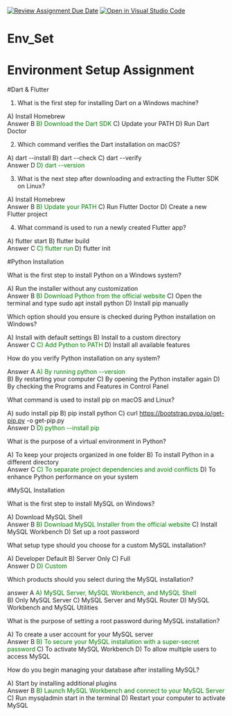 [![Review Assignment Due Date](https://classroom.github.com/assets/deadline-readme-button-22041afd0340ce965d47ae6ef1cefeee28c7c493a6346c4f15d667ab976d596c.svg)](https://classroom.github.com/a/vnsr1XuU)
[![Open in Visual Studio Code](https://classroom.github.com/assets/open-in-vscode-2e0aaae1b6195c2367325f4f02e2d04e9abb55f0b24a779b69b11b9e10269abc.svg)](https://classroom.github.com/online_ide?assignment_repo_id=15622003&assignment_repo_type=AssignmentRepo)
# Env_Set

# Environment Setup Assignment

#Dart & Flutter

1. What is the first step for installing Dart on a Windows machine?

A) Install Homebrew<br> 
Answer B <h style ="color: green">B) Download the Dart SDK</h>
C) Update your PATH
D) Run Dart Doctor


2. Which command verifies the Dart installation on macOS?

A) dart --install
B) dart --check
C) dart --verify<br> 
Answer D
<h style ="color: green">D) dart --version</h>


3. What is the next step after downloading and extracting the Flutter SDK on Linux?

A) Install Homebrew<br> 
Answer B
<h style ="color: green">B) Update your PATH</h>
C) Run Flutter Doctor
D) Create a new Flutter project


4. What command is used to run a newly created Flutter app?

A) flutter start
B) flutter build<br> 
Answer C
<h style ="color: green">C) flutter run</h>
D) flutter init


#Python Installation

What is the first step to install Python on a Windows system?

A) Run the installer without any customization<br> 
Answer B
<h style ="color: green">B) Download Python from the official website</h>
C) Open the terminal and type sudo apt install python
D) Install pip manually

Which option should you ensure is checked during Python installation on Windows?

A) Install with default settings
B) Install to a custom directory<br> 
Answer C
<h style ="color: green">C) Add Python to PATH</h>
D) Install all available features

How do you verify Python installation on any system?

Answer A
<h style ="color: green">A) By running python --version</h><br>
B) By restarting your computer
C) By opening the Python installer again
D) By checking the Programs and Features in Control Panel

What command is used to install pip on macOS and Linux?

A) sudo install pip
B) pip install python
C) curl https://bootstrap.pypa.io/get-pip.py -o get-pip.py<br> 
Answer D
<h style ="color: green">D) python --install pip</h>

What is the purpose of a virtual environment in Python?

A) To keep your projects organized in one folder
B) To install Python in a different directory<br> 
Answer C
<h style ="color: green">C) To separate project dependencies and avoid conflicts</h>
D) To enhance Python performance on your system

#MySQL Installation

What is the first step to install MySQL on Windows?

A) Download MySQL Shell<br> 
Answer B
<h style ="color: green">B) Download MySQL Installer from the official website</h>
C) Install MySQL Workbench
D) Set up a root password

What setup type should you choose for a custom MySQL installation?

A) Developer Default
B) Server Only
C) Full<br> 
Answer D
<h style ="color: green">D) Custom</h>

Which products should you select during the MySQL installation?

answer A <h style ="color: green">A) MySQL Server, MySQL Workbench, and MySQL Shell</h><br>
B) Only MySQL Server
C) MySQL Server and MySQL Router
D) MySQL Workbench and MySQL Utilities

What is the purpose of setting a root password during MySQL installation?

A) To create a user account for your MySQL server<br> 
Answer B
<h style ="color: green">B) To secure your MySQL installation with a super-secret password</h>
C) To activate MySQL Workbench
D) To allow multiple users to access MySQL

How do you begin managing your database after installing MySQL?

A) Start by installing additional plugins<br> 
Answer B
<h style ="color: green">B) Launch MySQL Workbench and connect to your MySQL Server</h>
C) Run mysqladmin start in the terminal
D) Restart your computer to activate MySQL
